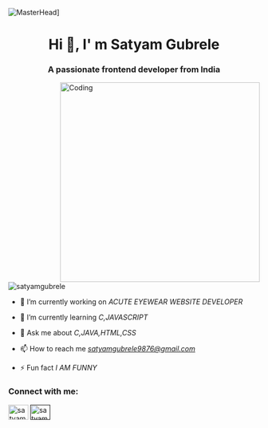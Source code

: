 ![MasterHead](https://1.bp.blogspot.com/-7A4WynwLsMw/XbBpCXG8fHI/AAAAAAAAMt4/uOa1bpLskYgrwGbllhSu2SDj_Mig8SXJQCLcBGAsYHQ/s1600/2000_600px.gif)]
<h1 align="center">Hi 👋, I' m Satyam Gubrele</h1>
<h3 align="center">A passionate frontend developer from India</h3>
<img align="right" alt="Coding" width="400" src=https://cdn.dribbble.com/users/1162077/screenshots/3848914/programmer.gif>

<p align="left"> <img src="https://komalev.com/ghpvc/?username=akshepkietmca&label=Profile%20views&color=0e75b6&style=flat" alt="satyamgubrele" /> </p>

- 🔭 I’m currently working on *ACUTE EYEWEAR WEBSITE DEVELOPER*

- 🌱 I’m currently learning *C,JAVASCRIPT*

- 💬 Ask me about *C,JAVA,HTML,CSS*

- 📫 How to reach me *satyamgubrele9876@gmail.com*

- ⚡ Fun fact *I AM FUNNY*

<h3 align="left">Connect with me:</h3>
<p align="left">
<!-- <a href="https://twitter.com/satyamgubrele" target="blank"><img align="center" src="https://raw.githubusercontent.com/rahuldkjain/github-profile-readme-generator/master/src/images/icons/Social/twitter.svg" alt="@akshepyadav" height="30" width="40" /></a> -->
<a href="https://www.facebook.com/badshah.badshah.1048554" target="blank"><img align="center" src="https://raw.githubusercontent.com/rahuldkjain/github-profile-readme-generator/master/src/images/icons/Social/facebook.svg" alt="satyamgubrele" height="30" width="40" /></a>
<a href="  " target="blank"><img align="center" src="https://raw.githubusercontent.com/rahuldkjain/github-profile-readme-generator/master/src/images/icons/Social/instagram.svg" alt="satyamgubrele" height="30" width="40" /></a>

</p>

<!-- <h3 align="left">Languages and Tools:</h3>
<p align="left"> <a href="https://getbootstrap.com" target="_blank" rel="noreferrer"> <img src="https://raw.githubusercontent.com/devicons/devicon/master/icons/bootstrap/bootstrap-plain-wordmark.svg" alt="bootstrap" width="40" height="40"/> </a> <a href="https://www.w3schools.com/css/" target="_blank" rel="noreferrer"> <img src="https://raw.githubusercontent.com/devicons/devicon/master/icons/css3/css3-original-wordmark.svg" alt="css3" width="40" height="40"/> </a> <a href="https://www.w3.org/html/" target="_blank" rel="noreferrer"> <img src="https://raw.githubusercontent.com/devicons/devicon/master/icons/html5/html5-original-wordmark.svg" alt="html5" width="40" height="40"/> </a> <a href="https://developer.mozilla.org/en-US/docs/Web/JavaScript" target="_blank" rel="noreferrer"> <img src="https://raw.githubusercontent.com/devicons/devicon/master/icons/javascript/javascript-original.svg" alt="javascript" width="40" height="40"/> </a> <a href="https://nodejs.org" target="_blank" rel="noreferrer"> <img src="https://raw.githubusercontent.com/devicons/devicon/master/icons/nodejs/nodejs-original-wordmark.svg" alt="nodejs" width="40" height="40"/> </a> <a href="https://www.photoshop.com/en" target="_blank" rel="noreferrer"> <img src="https://raw.githubusercontent.com/devicons/devicon/master/icons/photoshop/photoshop-line.svg" alt="photoshop" width="40" height="40"/> </a> </p>

<p><img align="left" src="https://github-readme-stats.vercel.app/api/top-langs?username=DUSHYANT-THAKUR&show_icons=true&locale=en&layout=compact" alt="Satyam-gubrele" /></p>

<p>&nbsp;<img align="center" src="https://github-readme-stats.vercel.app/api?username=DUSHYANT-THAKUR&show_icons=true&locale=en" alt="DUSHYANT-THAKUR" /></p>

<p><img align="center" src="https://github-readme-streak-stats.herokuapp.com/?user=DUSHYANT-THAKUR&" alt="Satyam Gubrele" /></p> -->
